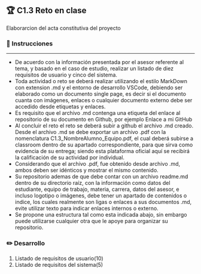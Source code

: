 
## :trophy: C1.3 Reto en clase
Elaborarcion del acta constitutiva del proyecto
### :blue_book: Instrucciones 
---
- De acuerdo con la información presentada por el asesor referente al tema, y basado en el caso de
estudio, realizar un listado de diez requisitos de usuario y cinco del sistema.
- Toda actividad o reto se deberá realizar utilizando el estilo MarkDown con extension .md y el entorno
de desarrollo VSCode, debiendo ser elaborado como un documento single page, es decir si el
documento cuanta con imágenes, enlaces o cualquier documento externo debe ser accedido desde
etiquetas y enlaces.
- Es requisito que el archivo .md contenga una etiqueta del enlace al repositorio de su documento en
Github, por ejemplo Enlace a mi GitHub
- Al concluir el reto el reto se deberá subir a github el archivo .md creado.
Desde el archivo .md se debe exportar un archivo .pdf con la nomenclatura
C1.3_NombreAlumno_Equipo.pdf, el cual deberá subirse a classroom dentro de su apartado
correspondiente, para que sirva como evidencia de su entrega; siendo esta plataforma oficial aquí se
recibirá la calificación de su actividad por individual.
- Considerando que el archivo .pdf, fue obtenido desde archivo .md, ambos deben ser idénticos y
mostrar el mismo contenido.
- Su repositorio ademas de que debe contar con un archivo readme.md dentro de su directorio raíz, con
la información como datos del estudiante, equipo de trabajo, materia, carrera, datos del asesor, e
incluso logotipo o imágenes, debe tener un apartado de contenidos o indice, los cuales realmente son
ligas o enlaces a sus documentos .md, evite utilizar texto para indicar enlaces internos o externo.
- Se propone una estructura tal como esta indicada abajo, sin embargo puede utilizarse cualquier otra
que le apoye para organizar su repositorio.

### :pencil2: Desarrollo

1. Listado de requisitos de usuario(10)
2. Listado de requisitos del sistema(5)

